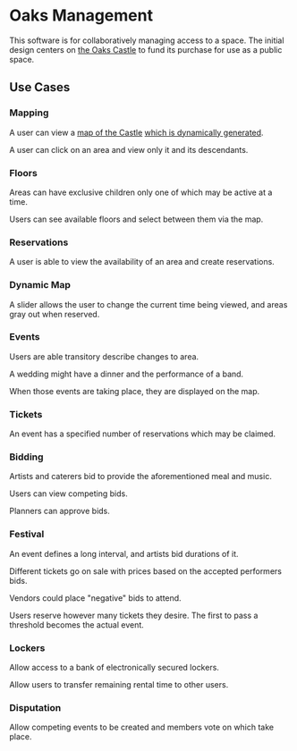 # Oaks Management

This software is for collaboratively managing access to a space. The initial design centers on [the Oaks Castle](http://oakscastle.org) to fund its purchase for use as a public space.

## Use Cases

### Mapping

A user can view a [map of the Castle](http://oakscastle.github.io/map/) [which is dynamically generated](https://github.com/oakscastle/event/wiki/Area-%E2%9E%94-SVG).

A user can click on an area and view only it and its descendants.

### Floors

Areas can have exclusive children only one of which may be active at a time.

Users can see available floors and select between them via the map.

### Reservations

A user is able to view the availability of an area and create reservations.

### Dynamic Map

A slider allows the user to change the current time being viewed, and areas gray out when reserved.

### Events

Users are able transitory describe changes to area.

A wedding might have a dinner and the performance of a band.

When those events are taking place, they are displayed on the map.

### Tickets

An event has a specified number of reservations which may be claimed.

### Bidding

Artists and caterers bid to provide the aforementioned meal and music.

Users can view competing bids.

Planners can approve bids.

### Festival

An event defines a long interval, and artists bid durations of it.

Different tickets go on sale with prices based on the accepted performers bids.

Vendors could place "negative" bids to attend.

Users reserve however many tickets they desire. The first to pass a threshold becomes the actual event.

### Lockers

Allow access to a bank of electronically secured lockers.

Allow users to transfer remaining rental time to other users.

### Disputation

Allow competing events to be created and members vote on which take place.